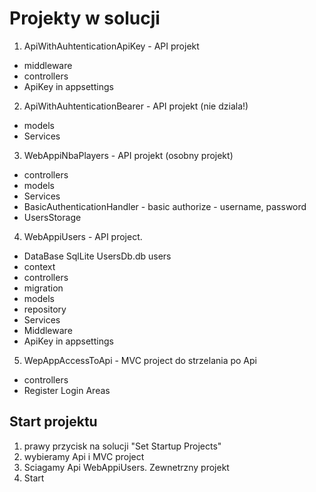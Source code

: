# Projekty w solucji

1. ApiWithAuhtenticationApiKey - API projekt
- middleware
- controllers
- ApiKey in appsettings
2. ApiWithAuhtenticationBearer - API projekt (nie dziala!)
- models
- Services
3. WebAppiNbaPlayers - API projekt (osobny projekt)
- controllers
- models
- Services
- BasicAuthenticationHandler - basic authorize - username, password
- UsersStorage
4. WebAppiUsers - API project.
- DataBase SqlLite UsersDb.db users
- context
- controllers
- migration
- models
- repository
- Services
- Middleware
- ApiKey in appsettings
5. WepAppAccessToApi - MVC project do strzelania po Api
- controllers
- Register Login Areas

## Start projektu
1. prawy przycisk na solucji "Set Startup Projects"
2. wybieramy Api i MVC project
3. Sciagamy Api WebAppiUsers. Zewnetrzny projekt
4. Start

